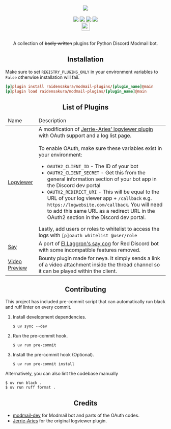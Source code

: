 <h1 align="center"><img src="https://files.catbox.moe/92mfqx.png"></h1>
<div align="center">
 <a href="https://github.com/raidensakura"><img src="https://img.shields.io/badge/modmail--plugins-by%20Raiden-d11df9"></a>
 <a href="https://github.com/Cog-Creators/Red-DiscordBot"><img src="https://img.shields.io/badge/Modmail%20-V4-cyan.svg"></a>
 <a href="[https://github.com/raidensakura](https://github.com/python/black)"><img src="https://img.shields.io/badge/code%20style-black-1c1c1c.svg"></a>
 <a href="https://dsc.gg/transience/"><img src="https://discord.com/api/guilds/616969119685935162/widget.png"></a><br>
 <a href="https://ko-fi.com/P5P6D65UW"><img src="https://storage.ko-fi.com/cdn/brandasset/kofi_button_red.png" style="height: 25px;"></a>
</div>
<br>
<p align="center">A collection of <strike>badly written</strike> plugins for Python Discord Modmail bot.</p>

<h2 align="center">Installation</h2>

Make sure to set `REGISTRY_PLUGINS_ONLY` in your environment variables to `False` otherwise installation will fail.

```ini
[p]plugin install raidensakura/modmail-plugins/[plugin_name]@main
[p]plugin load raidensakura/modmail-plugins/[plugin_name]@main
```

<h2 align="center">List of Plugins</h2>

<table align="center">
 
 <thead>
  <tr>
   <td>Name</td>
   <td>Description</td>
  </tr>
 </thead>
 
 <tr>
  <td><a href="https://github.com/raidensakura/modmail-plugins/tree/main/logviewer">Logviewer</a></td>
  <td>A modification of <a href="https://github.com/Jerrie-Aries/modmail-plugins/tree/master/logviewer">Jerrie-Aries' logviewer plugin</a> with OAuth support and a log list page.<br><br>To enable OAuth, make sure these variables exist in your environment:
  <ul>
  <li><code>OAUTH2_CLIENT_ID</code> - The ID of your bot</li>
  <li><code>OAUTH2_CLIENT_SECRET</code> - Get this from the general information section of your bot app in the Discord dev portal</li>
  <li><code>OAUTH2_REDIRECT_URI</code> - This will be equal to the URL of your log viewer app + <code>/callback</code> e.g. <code>https://logwebsite.com/callback</code>. You will need to add this same URL as a redirect URL in the OAuth2 section in the Discord dev portal.<br></li>
  </ul>Lastly, add users or roles to whitelist to access the logs with <code>[p]oauth whitelist @user/role</code>
  </td>
 </tr>

 <tr>
  <td><a href="https://github.com/raidensakura/modmail-plugins/tree/main/say">Say</a></td>
  <td>A port of <a href="https://github.com/laggron42/Laggrons-Dumb-Cogs/tree/v3/say">El Laggron's say cog</a> for Red Discord bot with some incompatible features removed.</td>
 </tr>

 <tr>
  <td><a href="https://github.com/raidensakura/modmail-plugins/tree/main/video-preview">Video Preview</a></td>
  <td>Bounty plugin made for neya. It simply sends a link of a video attachment inside the thread channel so it can be played within the client.</td>
 </tr>
 
</table>

<h2 align="center">Contributing</h2>
This project has included pre-commit script that can automatically run black and ruff linter on every commit.

1. Install development dependencies.
   ```console
   $ uv sync --dev
   ```
2. Run the pre-commit hook.
   ```console
   $ uv run pre-commit
   ```
3. Install the pre-commit hook (Optional).
   ```console
   $ uv run pre-commit install
   ```

Alternatively, you can also lint the codebase manually

```console
$ uv run black .
$ uv run ruff format .
```

<h2 align="center">Credits</h2>

<p align="center">
 <ul>
  <li><a href="https://github.com/modmail-dev">modmail-dev</a> for Modmail bot and parts of the OAuth codes.</li>
  <li><a href="https://github.com/Jerrie-Aries">Jerrie-Aries</a> for the original logviewer plugin.</li>
 </ul>
</p>
